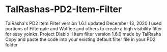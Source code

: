 # TalRashas-PD2-Item-Filter
TalRasha's PD2 Item Filter version 1.6.1 updated December 13, 2020
I used portions of Filtergale and Wolfiee and others to create a high visibility filter for easy yoinks.
Project Diablo II item filter version 1.6.0 made by TalRasha
Copy and paste the code into your existing default.filter file in your PD2 folder 
